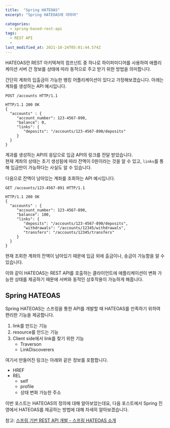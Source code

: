 ```yaml
---
title:  "Spring HATEOAS"
excerpt: "Spring HATEOAS에 대하여"

categories:
  - spring-based-rest-api
tags:
  - REST API
  - 
last_modified_at: 2021-10-24T05:01:44.574Z
---
```


HATEOAS란 REST 아키텍쳐의 컴프넌트 중 하나로 하이퍼미디어를 사용하여 애플리케이션 서버 간 정보를 상태에 따라 동적으로 주고 받기 위한 방법을 의미합니다.

간단히 계좌의 입출금이 가능한 뱅킹 어플리케이션이 있다고 가정해보겠습니다.
아래는 계좌를 생성하는 API 예시입니다.
```
POST /accounts HTTP/1.1
```

```
HTTP/1.1 200 OK
{
  "accounts" : {
     "account_number": 123-4567-890,
     "balance": 0,
     "links": {
        "deposits": "/accounts/123-4567-890/deposits"
     }
  }
}
```

계과를 생성하는 API의 응답으로 입금 API의 링크를 전달 받았습니다.<br/>
현재 계좌의 상태는 초기 생성됨에 따라 잔액이 0원이라는 것을 알 수 있고, `links`를 통해 입금만이 가능하다는 사실도 알 수 있습니다.

다음으로 잔액이 남아있는 계좌를 조회하는 API 예시입니다.
```
GET /accounts/123-4567-891 HTTP/1.1
```

```
HTTP/1.1 200 OK
{
  "accounts" : {
     "account_number": 123-4567-890,
     "balance": 100,
     "links": {
        "deposits": "/accounts/123-4567-890/deposits",
        "withdrawals": "/accounts/12345/withdrawals",
        "transfers": "/accounts/12345/transfers"
     }
  }
}
```

현재 조회한 계좌의 잔액이 남아있기 때문에 입금 외에 출금이나, 송금이 가능함을 알 수 있습니다.

이와 같이 HATEOAS는 REST API를 호출하는 클라이언트에 애플리케이션이 변화 가능한 상태를 제공하기 때문에 서버와 동적인 상호작용이 가능하게 해줍니다.  

## Spring HATEOAS
Spring HATEOAS는 스프링을 통한 API를 개발할 때 HATEOAS를 만족하기 위하여 편리한 기능을 제공합니다.
1. link를 만드는 기능
2. resource를 만드는 기능
3. Client side에서 link를 찾기 위한 기능
   * Traverson
   * LinkDiscoverers

여기서 만들어진 링크는 아래와 같은 정보를 포함합니다.
* HREF
* REL
  * self
  * profile
  * 상태 변화 가능한 주소

이번 포스트는 HATEOAS의 정의에 대해 알아보았는데요,
다음 포스트에서 Spring 진영에서 HATEOAS를 제공하는 방법에 대해 자세히 알아보겠습니다.

참고: [스프링 기반 REST API 개발 - 스프링 HATEOAS 소개](https://www.inflearn.com/course/spring_rest-api/lecture/16426?tab=curriculum)